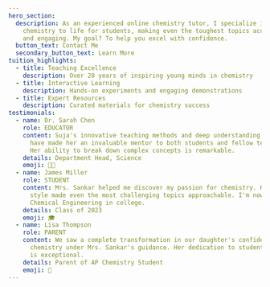 ```yaml
---
hero_section:
  description: As an experienced online chemistry tutor, I specialize in bringing
    chemistry to life for students, making even the toughest topics accessible
    and engaging. My goal? To help you excel with confidence.
  button_text: Contact Me
  secondary_button_text: Learn More
tuition_highlights:
  - title: Teaching Excellence
    description: Over 20 years of inspiring young minds in chemistry
  - title: Interactive Learning
    description: Hands-on experiments and engaging demonstrations
  - title: Expert Resources
    description: Curated materials for chemistry success
testimonials:
  - name: Dr. Sarah Chen
    role: EDUCATOR
    content: Suja's innovative teaching methods and deep understanding of chemistry
      have made her an invaluable mentor to both students and fellow teachers.
      Her ability to break down complex concepts is remarkable.
    details: Department Head, Science
    emoji: 👩‍🔬
  - name: James Miller
    role: STUDENT
    content: Mrs. Sankar helped me discover my passion for chemistry. Her teaching
      style made even the most challenging topics approachable. I'm now pursuing
      Chemical Engineering in college.
    details: Class of 2023
    emoji: 🎓
  - name: Lisa Thompson
    role: PARENT
    content: We saw a complete transformation in our daughter's confidence with
      chemistry under Mrs. Sankar's guidance. Her dedication to student success
      is exceptional.
    details: Parent of AP Chemistry Student
    emoji: 👋
---
```

